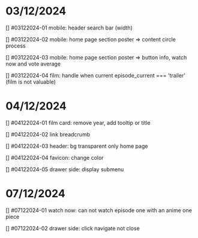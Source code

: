 # 03/12/2024

[] #03122024-01 mobile: header search bar (width)

[] #03122024-02 mobile: home page section poster => content circle process

[] #03122024-03 mobile: home page section poster => button info, watch now and vote average

[] #03122024-04 film: handle when current episode_current === 'trailer' (film is not valuable)

# 04/12/2024

[] #04122024-01 film card: remove year, add tooltip or title

[] #04122024-02 link breadcrumb

[] #04122024-03 header: bg transparent only home page

[] #04122024-04 favicon: change color

[] #04122024-05 drawer side: display submenu

# 07/12/2024

[] #07122024-01 watch now: can not watch episode one with an anime one piece

[] #07122024-02 drawer side: click navigate not close
